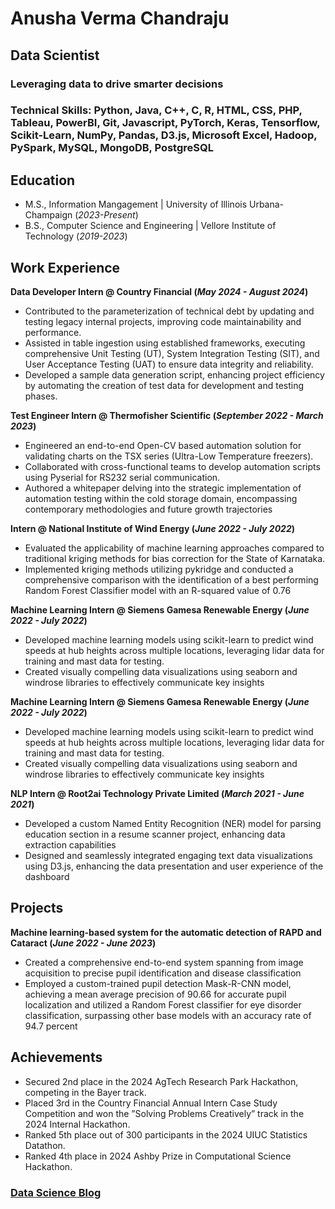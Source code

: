 # Anusha Verma Chandraju
## Data Scientist
### Leveraging data to drive smarter decisions

### Technical Skills: Python, Java, C++, C, R, HTML, CSS, PHP, Tableau, PowerBI, Git, Javascript, PyTorch, Keras, Tensorflow, Scikit-Learn, NumPy, Pandas, D3.js, Microsoft Excel, Hadoop, PySpark, MySQL, MongoDB, PostgreSQL

## Education			       		
- M.S., Information Mangagement	         | University of Illinois Urbana-Champaign (_2023-Present_)	 			        		
- B.S., Computer Science and Engineering | Vellore Institute of Technology (_2019-2023_)

## Work Experience
**Data Developer Intern @ Country Financial (_May 2024 - August 2024_)**
- Contributed to the parameterization of technical debt by updating and testing legacy internal projects, improving code
maintainability and performance.
- Assisted in table ingestion using established frameworks, executing comprehensive Unit Testing (UT), System Integration
Testing (SIT), and User Acceptance Testing (UAT) to ensure data integrity and reliability.
- Developed a sample data generation script, enhancing project efficiency by automating the creation of test data for
development and testing phases.

**Test Engineer Intern @ Thermofisher Scientific (_September 2022 - March 2023_)**
- Engineered an end-to-end Open-CV based automation solution for validating charts on the TSX series (Ultra-Low
Temperature freezers).
- Collaborated with cross-functional teams to develop automation scripts using Pyserial for RS232 serial communication.
- Authored a whitepaper delving into the strategic implementation of automation testing within the cold storage domain,
encompassing contemporary methodologies and future growth trajectories

**Intern @ National Institute of Wind Energy (_June 2022 - July 2022_)**
- Evaluated the applicability of machine learning approaches compared to traditional kriging methods for bias correction
for the State of Karnataka.
- Implemented kriging methods utilizing pykridge and conducted a comprehensive comparison with the identification of a
best performing Random Forest Classifier model with an R-squared value of 0.76

**Machine Learning Intern @ Siemens Gamesa Renewable Energy (_June 2022 - July 2022_)**
- Developed machine learning models using scikit-learn to predict wind speeds at hub heights across multiple locations,
leveraging lidar data for training and mast data for testing.
- Created visually compelling data visualizations using seaborn and windrose libraries to effectively communicate key
insights

**Machine Learning Intern @ Siemens Gamesa Renewable Energy (_June 2022 - July 2022_)**
- Developed machine learning models using scikit-learn to predict wind speeds at hub heights across multiple locations,
leveraging lidar data for training and mast data for testing.
- Created visually compelling data visualizations using seaborn and windrose libraries to effectively communicate key
insights

**NLP Intern @ Root2ai Technology Private Limited (_March 2021 - June 2021_)**
- Developed a custom Named Entity Recognition (NER) model for parsing education section in a resume scanner project, enhancing data extraction capabilities
- Designed and seamlessly integrated engaging text data visualizations using D3.js, enhancing the data presentation and user experience of the dashboard

## Projects
**Machine learning-based system for the automatic detection of RAPD and Cataract (_June 2022 - June 2023_)**
- Created a comprehensive end-to-end system spanning from image acquisition to precise pupil identification and disease
classification
- Employed a custom-trained pupil detection Mask-R-CNN model, achieving a mean average precision of 90.66 for accurate
pupil localization and utilized a Random Forest classifier for eye disorder classification, surpassing other base models
with an accuracy rate of 94.7 percent

## Achievements
- Secured 2nd place in the 2024 AgTech Research Park Hackathon, competing in the Bayer track.
- Placed 3rd in the Country Financial Annual Intern Case Study Competition and won the ”Solving Problems Creatively” track in the 2024 Internal Hackathon.
- Ranked 5th place out of 300 participants in the 2024 UIUC Statistics Datathon.
- Ranked 4th place in 2024 Ashby Prize in Computational Science Hackathon.

### [Data Science Blog]([https://medium.com/@anushavc])
